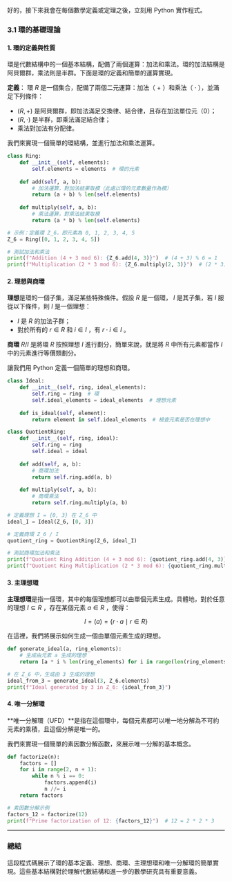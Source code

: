 好的，接下來我會在每個數學定義或定理之後，立刻用 Python 實作程式。

### 3.1 環的基礎理論

#### 1. 環的定義與性質

環是代數結構中的一個基本結構，配備了兩個運算：加法和乘法。環的加法結構是阿貝爾群，乘法則是半群。下面是環的定義和簡單的運算實現。

**定義**：
環  $`R`$  是一個集合，配備了兩個二元運算：加法（ $`+`$ ）和乘法（ $`\cdot`$ ），並滿足下列條件：
-  $`(R, +)`$  是阿貝爾群，即加法滿足交換律、結合律，且存在加法單位元（0）；
-  $`(R, \cdot)`$  是半群，即乘法滿足結合律；
- 乘法對加法有分配律。

我們來實現一個簡單的環結構，並進行加法和乘法運算。

```python
class Ring:
    def __init__(self, elements):
        self.elements = elements  # 環的元素
    
    def add(self, a, b):
        # 加法運算，對加法結果取模（此處以環的元素數量作為模）
        return (a + b) % len(self.elements)
    
    def multiply(self, a, b):
        # 乘法運算，對乘法結果取模
        return (a * b) % len(self.elements)

# 示例：定義環 Z_6，即元素為 0, 1, 2, 3, 4, 5
Z_6 = Ring([0, 1, 2, 3, 4, 5])

# 測試加法和乘法
print(f"Addition (4 + 3 mod 6): {Z_6.add(4, 3)}")  # (4 + 3) % 6 = 1
print(f"Multiplication (2 * 3 mod 6): {Z_6.multiply(2, 3)}")  # (2 * 3) % 6 = 0
```

#### 2. 理想與商環

**理想**是環的一個子集，滿足某些特殊條件。假設  $`R`$  是一個環， $`I`$  是其子集，若  $`I`$  服從以下條件，則  $`I`$  是一個理想：
-  $`I`$  是  $`R`$  的加法子群；
- 對於所有的  $`r \in R`$  和  $`i \in I`$ ，有  $`r \cdot i \in I`$ 。

**商環**  $`R/I`$  是將環  $`R`$  按照理想  $`I`$  進行劃分，簡單來說，就是將  $`R`$  中所有元素都當作  $`I`$  中的元素進行等價類劃分。

讓我們用 Python 定義一個簡單的理想和商環。

```python
class Ideal:
    def __init__(self, ring, ideal_elements):
        self.ring = ring  # 環
        self.ideal_elements = ideal_elements  # 理想元素
    
    def is_ideal(self, element):
        return element in self.ideal_elements  # 檢查元素是否在理想中

class QuotientRing:
    def __init__(self, ring, ideal):
        self.ring = ring
        self.ideal = ideal
    
    def add(self, a, b):
        # 商環加法
        return self.ring.add(a, b)
    
    def multiply(self, a, b):
        # 商環乘法
        return self.ring.multiply(a, b)

# 定義理想 I = {0, 3} 在 Z_6 中
ideal_I = Ideal(Z_6, [0, 3])

# 定義商環 Z_6 / I
quotient_ring = QuotientRing(Z_6, ideal_I)

# 測試商環加法和乘法
print(f"Quotient Ring Addition (4 + 3 mod 6): {quotient_ring.add(4, 3)}")
print(f"Quotient Ring Multiplication (2 * 3 mod 6): {quotient_ring.multiply(2, 3)}")
```

#### 3. 主理想環

**主理想環**是指一個環，其中的每個理想都可以由單個元素生成。具體地，對於任意的理想  $`I \subseteq R`$ ，存在某個元素  $`a \in R`$ ，使得：

```math
I = (a) = \{ r \cdot a \mid r \in R \}
```


在這裡，我們將展示如何生成一個由單個元素生成的理想。

```python
def generate_ideal(a, ring_elements):
    # 生成由元素 a 生成的理想
    return [a * i % len(ring_elements) for i in range(len(ring_elements))]

# 在 Z_6 中，生成由 3 生成的理想
ideal_from_3 = generate_ideal(3, Z_6.elements)
print(f"Ideal generated by 3 in Z_6: {ideal_from_3}")
```

#### 4. 唯一分解環

**唯一分解環（UFD）**是指在這個環中，每個元素都可以唯一地分解為不可約元素的乘積，且這個分解是唯一的。

我們來實現一個簡單的素因數分解函數，來展示唯一分解的基本概念。

```python
def factorize(n):
    factors = []
    for i in range(2, n + 1):
        while n % i == 0:
            factors.append(i)
            n //= i
    return factors

# 素因數分解示例
factors_12 = factorize(12)
print(f"Prime factorization of 12: {factors_12}")  # 12 = 2 * 2 * 3
```

---

### 總結

這段程式碼展示了環的基本定義、理想、商環、主理想環和唯一分解環的簡單實現。這些基本結構對於理解代數結構和進一步的數學研究具有重要意義。